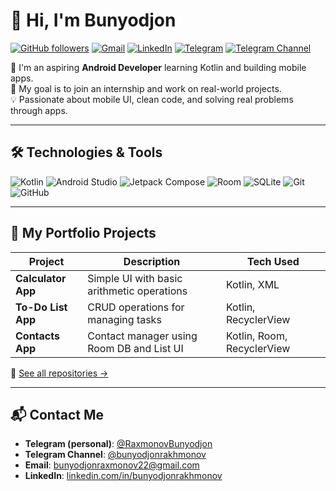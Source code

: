 # 👋 Hi, I'm Bunyodjon

[![GitHub followers](https://img.shields.io/github/followers/Raxmonov-Bunyodjon?label=Followers&style=social)](https://github.com/Raxmonov-Bunyodjon?tab=followers)
[![Gmail](https://img.shields.io/badge/Gmail-D14836?style=flat&logo=gmail&logoColor=white)](mailto:bunyodjonraxmonov22@gmail.com)
[![LinkedIn](https://img.shields.io/badge/LinkedIn-%230077B5?style=flat&logo=linkedin&logoColor=white)](https://www.linkedin.com/in/bunyodjonrakhmonov/)
[![Telegram](https://img.shields.io/badge/Telegram-2CA5E0?style=flat&logo=telegram&logoColor=white)](https://t.me/RaxmonovBunyodjon)
[![Telegram Channel](https://img.shields.io/badge/Telegram%20Channel-%40bunyodjonrakhmonov-blue?logo=telegram)](https://t.me/bunyodjonrakhmonov)

🎯 I'm an aspiring **Android Developer** learning Kotlin and building mobile apps.  
🚀 My goal is to join an internship and work on real-world projects.  
💡 Passionate about mobile UI, clean code, and solving real problems through apps.

---

## 🛠️ Technologies & Tools

![Kotlin](https://img.shields.io/badge/Kotlin-0095D5?style=for-the-badge&logo=kotlin&logoColor=white)
![Android Studio](https://img.shields.io/badge/Android%20Studio-3DDC84?style=for-the-badge&logo=android-studio&logoColor=white)
![Jetpack Compose](https://img.shields.io/badge/Jetpack%20Compose-4285F4?style=for-the-badge&logo=jetpack-compose&logoColor=white)
![Room](https://img.shields.io/badge/Room-6C3483?style=for-the-badge&logo=android&logoColor=white)
![SQLite](https://img.shields.io/badge/SQLite-003B57?style=for-the-badge&logo=sqlite&logoColor=white)
![Git](https://img.shields.io/badge/Git-F05032?style=for-the-badge&logo=git&logoColor=white)
![GitHub](https://img.shields.io/badge/GitHub-181717?style=for-the-badge&logo=github&logoColor=white)

---

## 📂 My Portfolio Projects

| Project           | Description                                           | Tech Used               |
|-------------------|-------------------------------------------------------|--------------------------|
| **Calculator App** | Simple UI with basic arithmetic operations           | Kotlin, XML              |
| **To-Do List App** | CRUD operations for managing tasks                   | Kotlin, RecyclerView     |
| **Contacts App**   | Contact manager using Room DB and List UI            | Kotlin, Room, RecyclerView |

📎 [See all repositories →](https://github.com/Raxmonov-Bunyodjon?tab=repositories)

---

## 📬 Contact Me

- **Telegram (personal)**: [@RaxmonovBunyodjon](https://t.me/RaxmonovBunyodjon)
- **Telegram Channel**: [@bunyodjonrakhmonov](https://t.me/bunyodjonrakhmonov)
- **Email**: [bunyodjonraxmonov22@gmail.com](mailto:bunyodjonraxmonov22@gmail.com)
- **LinkedIn**: [linkedin.com/in/bunyodjonrakhmonov](https://www.linkedin.com/in/bunyodjonrakhmonov/)
